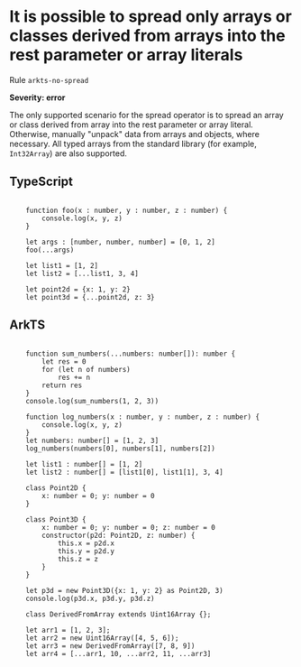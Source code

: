 #  It is possible to spread only arrays or classes derived from arrays into the rest parameter or array literals

Rule ``arkts-no-spread``

**Severity: error**

The only supported scenario for the spread operator is to spread an array or
class derived from array into the rest parameter or array literal.
Otherwise, manually "unpack" data from arrays and objects, where necessary.
All typed arrays from the standard library (for example, ``Int32Array``)
are also supported.


## TypeScript


```

    function foo(x : number, y : number, z : number) {
        console.log(x, y, z)
    }

    let args : [number, number, number] = [0, 1, 2]
    foo(...args)

    let list1 = [1, 2]
    let list2 = [...list1, 3, 4]

    let point2d = {x: 1, y: 2}
    let point3d = {...point2d, z: 3}

```

## ArkTS


```

    function sum_numbers(...numbers: number[]): number {
        let res = 0
        for (let n of numbers)
            res += n
        return res
    }
    console.log(sum_numbers(1, 2, 3))

    function log_numbers(x : number, y : number, z : number) {
        console.log(x, y, z)
    }
    let numbers: number[] = [1, 2, 3]
    log_numbers(numbers[0], numbers[1], numbers[2])

    let list1 : number[] = [1, 2]
    let list2 : number[] = [list1[0], list1[1], 3, 4]

    class Point2D {
        x: number = 0; y: number = 0
    }

    class Point3D {
        x: number = 0; y: number = 0; z: number = 0
        constructor(p2d: Point2D, z: number) {
            this.x = p2d.x
            this.y = p2d.y
            this.z = z
        }
    }

    let p3d = new Point3D({x: 1, y: 2} as Point2D, 3)
    console.log(p3d.x, p3d.y, p3d.z)

    class DerivedFromArray extends Uint16Array {};

    let arr1 = [1, 2, 3];
    let arr2 = new Uint16Array([4, 5, 6]);
    let arr3 = new DerivedFromArray([7, 8, 9])
    let arr4 = [...arr1, 10, ...arr2, 11, ...arr3]

```


